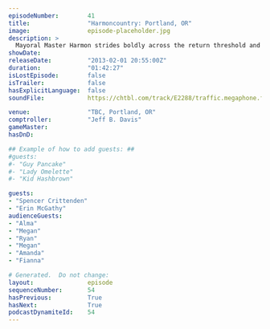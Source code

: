 ```yaml
---
episodeNumber:        41
title:                "Harmoncountry: Portland, OR"
image:                episode-placeholder.jpg
description: >
  Mayoral Master Harmon strides boldly across the return threshold and declares Spencer God. Then he raps and dicks around with people in the audience. It doesn't sound like much on paper but it's a pretty great episode.
showDate:             
releaseDate:          "2013-02-01 20:55:00Z"
duration:             "01:42:27"
isLostEpisode:        false
isTrailer:            false
hasExplicitLanguage:  false
soundFile:            https://chtbl.com/track/E2288/traffic.megaphone.fm/STA8634366520.mp3?updated=1554491351

venue:                "TBC, Portland, OR"
comptroller:          "Jeff B. Davis"
gameMaster:           
hasDnD:               

## Example of how to add guests: ##
#guests:
#- "Guy Pancake"
#- "Lady Omelette"
#- "Kid Hashbrown"

guests:
- "Spencer Crittenden"
- "Erin McGathy"
audienceGuests:
- "Alma"
- "Megan"
- "Ryan"
- "Megan"
- "Amanda"
- "Fianna"

# Generated.  Do not change:
layout:               episode
sequenceNumber:       54
hasPrevious:          True
hasNext:              True
podcastDynamiteId:    54
---
```


<!-- The episode description will be rendered here -->
<!-- Add your content below here -->

